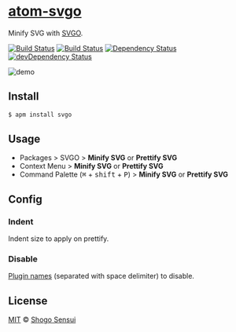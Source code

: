 # [atom-svgo](https://atom.io/packages/svgo)

Minify SVG with [SVGO](http://github.com/svg/svgo).

[![Build Status](https://travis-ci.org/1000ch/atom-svgo.svg?branch=master)](https://travis-ci.org/1000ch/atom-svgo)
[![Build Status](https://circleci.com/gh/1000ch/atom-svgo/tree/master.svg?style=shield&circle-token=948bf903ddab915de586ad0afe69cee03dcf3ca1)](https://circleci.com/gh/1000ch/atom-svgo)
[![Dependency Status](https://david-dm.org/1000ch/atom-svgo.svg)](https://david-dm.org/1000ch/atom-svgo)
[![devDependency Status](https://david-dm.org/1000ch/atom-svgo/dev-status.svg)](https://david-dm.org/1000ch/atom-svgo?type=dev)

![demo](https://cloud.githubusercontent.com/assets/1800018/24584828/d347d8ce-17b5-11e7-9e40-51056e324673.gif)

## Install

```bash
$ apm install svgo
```

## Usage

- Packages > SVGO > **Minify SVG** or **Prettify SVG**
- Context Menu > **Minify SVG** or **Prettify SVG**
- Command Palette (<kbd>⌘</kbd> + <kbd>shift</kbd> + <kbd>P</kbd>) > **Minify SVG** or **Prettify SVG**

## Config

### Indent

Indent size to apply on prettify.

### Disable

[Plugin names](https://github.com/svg/svgo#what-it-can-do) (separated with space delimiter) to disable.

## License

[MIT](https://1000ch.mit-license.org) © [Shogo Sensui](https://github.com/1000ch)

